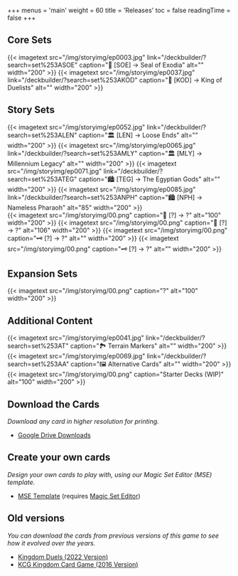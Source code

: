 +++
menus = 'main'
weight = 60
title = 'Releases'
toc = false
readingTime = false
+++

## Core Sets

<div style="display: flex; justify-content: left; gap: 5px;">
{{< imagetext src="/img/storyimg/ep0003.jpg" link="/deckbuilder/?search=set%253ASOE" caption="🏰 [SOE] → Seal of Exodia" alt="" width="200" >}}
{{< imagetext src="/img/storyimg/ep0037.jpg" link="/deckbuilder/?search=set%253AKOD" caption="🏰 [KOD] → King of Duelists" alt="" width="200" >}}
</div>

## Story Sets

<div style="display: flex; justify-content: left; gap: 5px;">
{{< imagetext src="/img/storyimg/ep0052.jpg" link="/deckbuilder/?search=set%253ALEN" caption="🏛️ [LEN] → Loose Ends" alt="" width="200" >}}
{{< imagetext src="/img/storyimg/ep0065.jpg" link="/deckbuilder/?search=set%253AMLY" caption="🏛️ [MLY] → Millennium Legacy" alt="" width="200" >}}
{{< imagetext src="/img/storyimg/ep0071.jpg" link="/deckbuilder/?search=set%253ATEG" caption="🏙️ [TEG] → The Egyptian Gods" alt="" width="200" >}}
{{< imagetext src="/img/storyimg/ep0085.jpg" link="/deckbuilder/?search=set%253ANPH" caption="🏙️ [NPH] → Nameless Pharaoh" alt="85" width="200" >}}
</div>

<div style="display: flex; justify-content: left; gap: 5px;">
{{< imagetext src="/img/storyimg/00.png" caption="🎇 [?] → ?" alt="100" width="200" >}}
{{< imagetext src="/img/storyimg/00.png" caption="🎇 [?] → ?" alt="106" width="200" >}}
{{< imagetext src="/img/storyimg/00.png" caption="🗝️ [?] → ?" alt="" width="200" >}}
{{< imagetext src="/img/storyimg/00.png" caption="🗝️ [?] → ?" alt="" width="200" >}}
</div>

## Expansion Sets

<div style="display: flex; justify-content: left; gap: 5px;">
{{< imagetext src="/img/storyimg/00.png" caption="?" alt="100" width="200" >}}
</div>


## Additional Content

<div style="display: flex; justify-content: left; gap: 5px;">
{{< imagetext src="/img/storyimg/ep0041.jpg" link="/deckbuilder/?search=set%253AT" caption="🏞️ Terrain Markers" alt="" width="200" >}}
{{< imagetext src="/img/storyimg/ep0069.jpg" link="/deckbuilder/?search=set%253AA" caption="🖼️ Alternative Cards" alt="" width="200" >}}
{{< imagetext src="/img/storyimg/00.png" caption="Starter Decks (WIP)" alt="100" width="200" >}}
</div>

## Download the Cards

*Download any card in higher resolution for printing.*

- [Google Drive Downloads](https://drive.google.com/drive/folders/1DjpOGiYT_VjMQnTEr3nBwLHyYe8wF4A8)

## Create your own cards

*Design your own cards to play with, using our Magic Set Editor (MSE) template.*

- [MSE Template](https://drive.google.com/file/d/1RcNRZfQf2CNvd3HtmutTU2t16lQxkLBx/view?usp=drive_link) (requires [Magic Set Editor](https://magicseteditor.boards.net/))

## Old versions

*You can download the cards from previous versions of this game to see how it evolved over the years.*

- [Kingdom Duels (2022 Version)](https://drive.google.com/drive/folders/1-ZT--E50W_yzyyNtEywZUje33fIS_zoM)
- [KCG Kingdom Card Game (2016 Version)](https://drive.google.com/drive/folders/1CYapJYlAR-obHRjBixno5oEMXigOTMF7)
